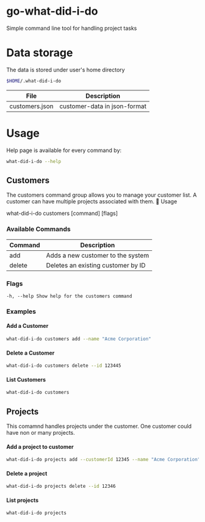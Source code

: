 # go-what-did-i-do
Simple command line tool for handling project tasks


# Data storage

The data is stored under user's home directory 

```bash
$HOME/.what-did-i-do  
```

| File    | Description |
| -------- | ------- |
| customers.json  |  customer-data in json-format    |

# Usage 

Help page is available for every command by: 

```bash 
what-did-i-do --help 
```


## Customers 

The customers command group allows you to manage your customer list. A customer can have multiple projects associated with them.
🔧 Usage

what-did-i-do customers [command] [flags]

### Available Commands

| Command    | Description |
| -------- | ------- |
| add  | Adds a new customer to the system    |
| delete | Deletes an existing customer by ID     |

### Flags

    -h, --help Show help for the customers command

### Examples 

#### Add a Customer

```bash
what-did-i-do customers add --name "Acme Corporation"
```

#### Delete a Customer

```bash
what-did-i-do customers delete --id 123445 
```

#### List Customers 

```bash
what-did-i-do customers 
```


## Projects 

This comamnd handles projects under the customer. One customer could have non or many projects. 

#### Add a project to customer


```bash
what-did-i-do projects add --customerId 12345 --name "Acme Corporation"
```

#### Delete a project

```bash
what-did-i-do projects delete --id 12346
```

#### List projects 

```bash
what-did-i-do projects 
```